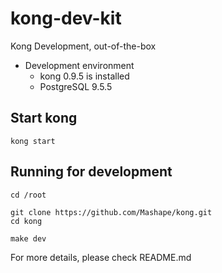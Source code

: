 # kong-dev-kit

Kong Development, out-of-the-box

* Development environment
  * kong 0.9.5 is installed 
  * PostgreSQL 9.5.5

## Start kong

```
kong start
```

## Running for development

```
cd /root

git clone https://github.com/Mashape/kong.git
cd kong

make dev
```

For more details, please check README.md
